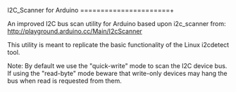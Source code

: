 I2C_Scanner for Arduino
======================+

An improved I2C bus scan utility for Arduino based upon i2c_scanner from:
    http://playground.arduino.cc/Main/I2cScanner

This utility is meant to replicate the basic functionality of the
Linux i2cdetect tool.

Note: By default we use the "quick-write" mode to scan the I2C device bus.
If using the "read-byte" mode beware that write-only devices may hang the
bus when read is requested from them.


